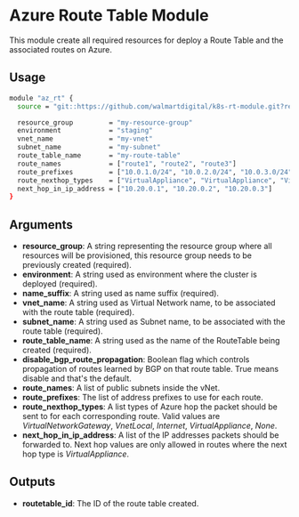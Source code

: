 # Azure Route Table Module

This module create all required resources for deploy a Route Table and the associated routes on Azure.

## Usage

```bash
module "az_rt" {
  source = "git::https://github.com/walmartdigital/k8s-rt-module.git?ref=0.1.0"

  resource_group         = "my-resource-group"
  environment            = "staging"
  vnet_name              = "my-vnet"
  subnet_name            = "my-subnet"
  route_table_name       = "my-route-table"
  route_names            = ["route1", "route2", "route3"]
  route_prefixes         = ["10.0.1.0/24", "10.0.2.0/24", "10.0.3.0/24"]
  route_nexthop_types    = ["VirtualAppliance", "VirtualAppliance", "VirtualAppliance"]
  next_hop_in_ip_address = ["10.20.0.1", "10.20.0.2", "10.20.0.3"]
}
```

## Arguments

* **resource_group**: A string representing the resource group where all resources will be provisioned, this resource group needs to be previously created (required).
* **environment**: A string used as environment where the cluster is deployed (required).
* **name_suffix**: A string used as name suffix (required).
* **vnet_name**: A string used as Virtual Network name, to be associated with the route table (required).
* **subnet_name**: A string used as Subnet name, to be associated with the route table (required).
* **route_table_name**: A string used as the name of the RouteTable being created (required).
* **disable_bgp_route_propagation**: Boolean flag which controls propagation of routes learned by BGP on that route table. True means disable and that's the default.
* **route_names**: A list of public subnets inside the vNet.
* **route_prefixes**: The list of address prefixes to use for each route.
* **route_nexthop_types**: A list types of Azure hop the packet should be sent to for each corresponding route. Valid values are _VirtualNetworkGateway_, _VnetLocal_, _Internet_, _VirtualAppliance_, _None_.
* **next_hop_in_ip_address**: A list of the IP addresses packets should be forwarded to. Next hop values are only allowed in routes where the next hop type is _VirtualAppliance_.

## Outputs

* **routetable_id**: The ID of the route table created.

